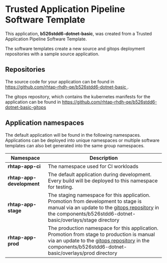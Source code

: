 # Trusted Application Pipeline Software Template

This application, **b526stdd6-dotnet-basic**, was created from a Trusted Application Pipeline Software Template.

The software templates create a new source and gitops deployment repositories with a sample source application. 

## Repositories

The source code for your application can be found in [https://github.com/rhtap-rhdh-qe/b526stdd6-dotnet-basic ](https://github.com/rhtap-rhdh-qe/b526stdd6-dotnet-basic ).
 
The gitops repository, which contains the kubernetes manifests for the application can be found in 
[https://github.com/rhtap-rhdh-qe/b526stdd6-dotnet-basic-gitops ](https://github.com/rhtap-rhdh-qe/b526stdd6-dotnet-basic-gitops ) 

## Application namespaces 

The default application will be found in the following namespaces. Applications can be deployed into unique namespaces or multiple software templates can also bet generated into the same group namespaces.  

|  Namespace   |  Description   |  
| -------- | -------- |
| **rhtap-app-ci** | The namespace used for CI workloads |
| **rhtap-app-development** | The default application during development. Every build will be deployed to this namespace for testing. |
| **rhtap-app-stage** | The staging namespace for this application. Promotion from development to stage is manual via an update to the [gitops repository](https://github.com/rhtap-rhdh-qe/b526stdd6-dotnet-basic-gitops ) in the components/b526stdd6-dotnet-basic/overlays/stage directory |
| **rhtap-app-prod** | The production namespace for this application. Promotion from stage to production is manual via an update to the [gitops repository](https://github.com/rhtap-rhdh-qe/b526stdd6-dotnet-basic-gitops ) in the components/b526stdd6-dotnet-basic/overlays/prod directory |
